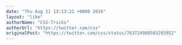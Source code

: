 ```yaml
---
date: "Thu Aug 11 13:13:21 +0000 2016"
layout: "like"
authorName: "CSS-Tricks"
authorUrl: "https://twitter.com/css"
originalPost: "https://twitter.com/css/status/763724988503293952"
---
```

